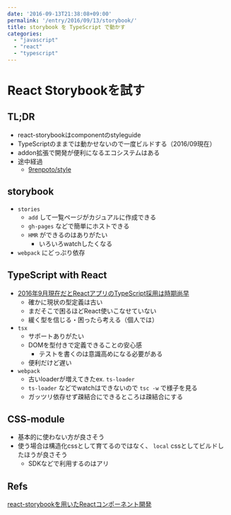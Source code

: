 ```yaml
---
date: '2016-09-13T21:38:08+09:00'
permalink: '/entry/2016/09/13/storybook/'
title: storybook を TypeScript で動かす
categories:
  - "javascript"
  - "react"
  - "typescript"
---
```

# React Storybookを試す

## TL;DR

- react-storybookはcomponentのstyleguide
- TypeScriptのままでは動かせないので一度ビルドする（2016/09現在）
- addon拡張で開発が便利になるエコシステムはある
- 途中経過
  - [9renpoto/style](https://github.com/9renpoto/style/tree/aab6f82ccb228a6b56a18223f6f66bf0f3bd78b1)

## storybook

- `stories`
  - `add` して一覧ページがカジュアルに作成できる
  - `gh-pages` などで簡単にホストできる
  - `HMR` ができるのはありがたい
    - いろいろwatchしたくなる
- `webpack` にどっぷり依存

## TypeScript with React

- [2016年9月現在だとReactアプリのTypeScript採用は時期尚早](http://gfx.hatenablog.com/entry/2016/09/12/162055)
  - 確かに現状の型定義は古い
  - まだそこで困るほどReact使いこなせていない
  - 緩く型を信じる・困ったら考える（個人では）
- `tsx`
  - サポートありがたい
  - DOMを型付きで定義できることの安心感
    - テストを書くのは意識高めになる必要がある
  - 便利だけど遅い
- `webpack`
  - 古いloaderが増えてきたex. `ts-loader`
  - `ts-loader` などでwatchはできないので `tsc -w` で様子を見る
  - ガッツリ依存せず疎結合にできるところは疎結合にする

## CSS-module

- 基本的に使わない方が良さそう
- 使う場合は構造化cssとして育てるのではなく、 `local` cssとしてビルドしたほうが良さそう
  - SDKなどで利用するのはアリ

## Refs

[react-storybookを用いたReactコンポーネント開発](http://developer.hatenastaff.com/entry/2016/04/14/150000)
